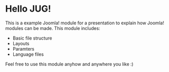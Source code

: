 # Hello JUG!
This is a example Joomla! module for a presentation to explain how Joomla! modules can be made.
This module includes:
- Basic file structure
- Layouts
- Paramters
- Language files

Feel free to use this module anyhow and anywhere you like :)
